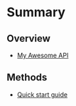 # Summary

## Overview

* [My Awesome API](/README.md)

## Methods

* [Quick start guide](/quick-start.md)



